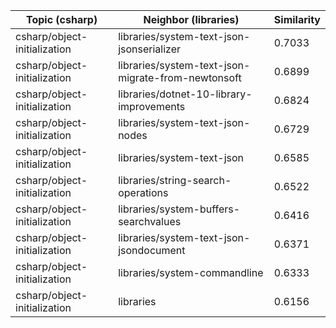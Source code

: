 | Topic (csharp) | Neighbor (libraries) | Similarity |
|-------------|-------------------|------------|
| csharp/object-initialization | libraries/system-text-json-jsonserializer | 0.7033 |
| csharp/object-initialization | libraries/system-text-json-migrate-from-newtonsoft | 0.6899 |
| csharp/object-initialization | libraries/dotnet-10-library-improvements | 0.6824 |
| csharp/object-initialization | libraries/system-text-json-nodes | 0.6729 |
| csharp/object-initialization | libraries/system-text-json | 0.6585 |
| csharp/object-initialization | libraries/string-search-operations | 0.6522 |
| csharp/object-initialization | libraries/system-buffers-searchvalues | 0.6416 |
| csharp/object-initialization | libraries/system-text-json-jsondocument | 0.6371 |
| csharp/object-initialization | libraries/system-commandline | 0.6333 |
| csharp/object-initialization | libraries | 0.6156 |
